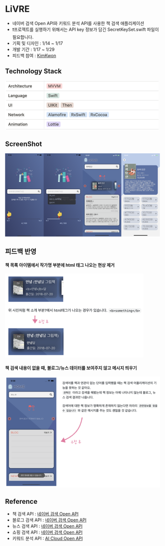 # LiVRE
* 네이버 검색 Open API와 키워드 분석 API를 사용한 책 검색 애플리케이션
* ❗️프로젝트를 실행하기 위해서는 API key 정보가 담긴 SecretKeySet.swift 파일이 필요합니다.
* 기획 및 디자인 : 1/14 ~ 1/17
* 개발 기간 : 1/17 ~ 1/29
* 피드백 참여 : [KimKwon](https://github.com/KimKwon)

## Technology Stack
<img src="./image/tech-stack.png" width=500 />

## ScreenShot
<img src="./image/main-screenshot.png" width=900 />

## 피드백 반영
#### 책 목록 아이템에서 작가명 부분에 html 태그 나오는 현상 제거
<img src="./image/feedback1.png" width=450 />

#### 책 검색 내용이 없을 때, 블로그/뉴스 데이터를 보여주지 않고 메시지 띄우기
<img src="./image/feedback2.png" width=700 />


## Reference
* 책 검색 API : [네이버 검색 Open API](https://developers.naver.com/docs/search/book/)
* 블로그 검색 API : [네이버 검색 Open API](https://developers.naver.com/docs/search/blog/)
* 뉴스 검색 API : [네이버 검색 Open API](https://developers.naver.com/docs/search/news/)
* 쇼핑 검색 API : [네이버 검색 Open API](https://developers.naver.com/docs/search/shopping/)
* 키워드 분석 API : [AI Cloud Open API](https://www.saltlux.ai/)

